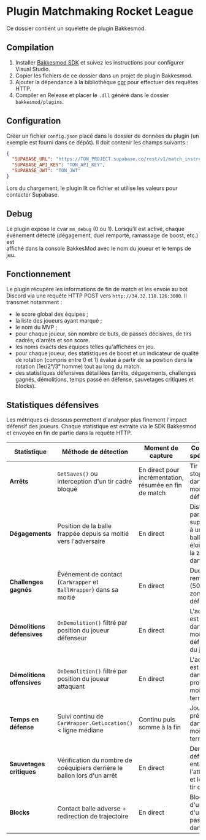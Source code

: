 # Plugin Matchmaking Rocket League

Ce dossier contient un squelette de plugin Bakkesmod.

## Compilation

1. Installer [Bakkesmod SDK](https://github.com/bakkesmodorg/BakkesModSDK) et suivez les instructions pour configurer Visual Studio.
2. Copier les fichiers de ce dossier dans un projet de plugin Bakkesmod.
3. Ajouter la dépendance à la bibliothèque [cpr](https://github.com/libcpr/cpr) pour effectuer des requêtes HTTP.
4. Compiler en Release et placer le `.dll` généré dans le dossier `bakkesmod/plugins`.

## Configuration

Créer un fichier `config.json` placé dans le dossier de données du plugin (un exemple est fourni dans ce dépôt).
Il doit contenir les champs suivants :

```json
{
  "SUPABASE_URL": "https://TON_PROJECT.supabase.co/rest/v1/match_instructions",
  "SUPABASE_API_KEY": "TON_API_KEY",
  "SUPABASE_JWT": "TON_JWT"
}
```

Lors du chargement, le plugin lit ce fichier et utilise les valeurs pour contacter Supabase.

## Debug

Le plugin expose le cvar `mm_debug` (0 ou 1). Lorsqu'il est activé, chaque \
événement détecté (dégagement, duel remporté, ramassage de boost, etc.) est \
affiché dans la console BakkesMod avec le nom du joueur et le temps de jeu.

## Fonctionnement

Le plugin récupère les informations de fin de match et les envoie au bot Discord via une requête HTTP POST vers `http://34.32.118.126:3000`.
Il transmet notamment :

- le score global des équipes ;
- la liste des joueurs ayant marqué ;
- le nom du MVP ;
- pour chaque joueur, son nombre de buts, de passes décisives, de tirs cadrés, d'arrêts et son score.
- les noms exacts des équipes telles qu'affichées en jeu.
 - pour chaque joueur, des statistiques de boost et un indicateur de qualité de rotation (compris entre 0 et 1) évalué à partir de sa position dans la rotation (1er/2ᵉ/3ᵉ homme) tout au long du match.
- des statistiques défensives détaillées (arrêts, dégagements, challenges gagnés, démolitions, temps passé en défense, sauvetages critiques et blocks).

## Statistiques défensives

Les métriques ci-dessous permettent d'analyser plus finement l'impact défensif des joueurs. Chaque statistique est extraite via le SDK Bakkesmod et envoyée en fin de partie dans la requête HTTP.

| Statistique | Méthode de détection | Moment de capture | Conditions spécifiques | Format |
|-------------|---------------------|------------------|-----------------------|-------|
| **Arrêts** | `GetSaves()` ou interception d'un tir cadré bloqué | En direct pour incrémentation, résumée en fin de match | Tir cadré stoppé dans la moitié défensive | entier |
| **Dégagements** | Position de la balle frappée depuis sa moitié vers l'adversaire | En direct | Distance parcourue supérieure à un seuil et balle éloignée de la zone dangereuse | entier |
| **Challenges gagnés** | Événement de contact (`CarWrapper` et `BallWrapper`) dans sa moitié | En direct | Duel remporté (50/50) en zone défensive | entier |
| **Démolitions défensives** | `OnDemolition()` filtré par position du joueur défenseur | En direct | L'adversaire est démoli dans la moitié défensive du joueur | entier |
| **Démolitions offensives** | `OnDemolition()` filtré par position du joueur attaquant | En direct | L'adversaire est démoli dans sa propre moitié de terrain | entier |
| **Temps en défense** | Suivi continu de `CarWrapper.GetLocation()` < ligne médiane | Continu puis somme à la fin | Joueur présent dans sa moitié de terrain | secondes ou pourcentage du temps de jeu |
| **Sauvetages critiques** | Vérification du nombre de coéquipiers derrière le ballon lors d'un arrêt | En direct | Dernier défenseur entre l'attaquant et le but et tir cadré | entier |
| **Blocks** | Contact balle adverse + redirection de trajectoire | En direct | Blocage d'un tir ou d'une passe dangereuse | entier |
